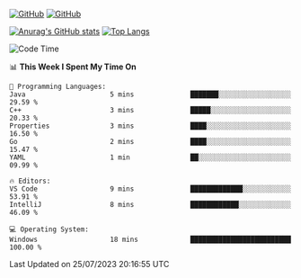 [![GitHub](https://img.shields.io/github/followers/sharpxk?style=social)](https://github.com/sharpxk) [![GitHub](https://img.shields.io/github/stars/sharpxk?style=social)](https://github.com/sharpxk)

[![Anurag's GitHub stats](https://github-readme-stats-git-masterrstaa-rickstaa.vercel.app/api?username=sharpxk&hide=contribs,prs,issues&show_icons=true&theme=tokyonight)](https://github.com/anuraghazra/github-readme-stats)
[![Top Langs](https://github-readme-stats-git-masterrstaa-rickstaa.vercel.app/api/top-langs/?username=sharpxk&layout=compact&theme=tokyonight)](https://github.com/anuraghazra/github-readme-stats)

<!--START_SECTION:waka-->
![Code Time](http://img.shields.io/badge/Code%20Time-256%20hrs%206%20mins-blue)

📊 **This Week I Spent My Time On** 

```text
💬 Programming Languages: 
Java                     5 mins              ███████░░░░░░░░░░░░░░░░░░   29.59 % 
C++                      3 mins              █████░░░░░░░░░░░░░░░░░░░░   20.33 % 
Properties               3 mins              ████░░░░░░░░░░░░░░░░░░░░░   16.50 % 
Go                       2 mins              ████░░░░░░░░░░░░░░░░░░░░░   15.47 % 
YAML                     1 min               ██░░░░░░░░░░░░░░░░░░░░░░░   09.99 % 

🔥 Editors: 
VS Code                  9 mins              █████████████░░░░░░░░░░░░   53.91 % 
IntelliJ                 8 mins              ████████████░░░░░░░░░░░░░   46.09 % 

💻 Operating System: 
Windows                  18 mins             █████████████████████████   100.00 % 
```


 Last Updated on 25/07/2023 20:16:55 UTC
<!--END_SECTION:waka-->
